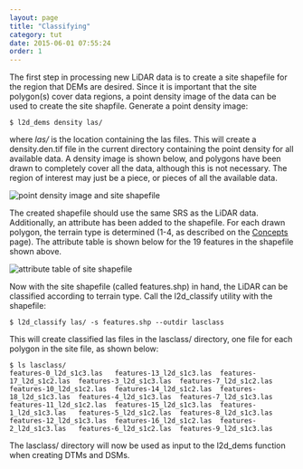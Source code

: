 ```yaml
---
layout: page
title: "Classifying"
category: tut
date: 2015-06-01 07:55:24
order: 1
---
```


The first step in processing new LiDAR data is to create a site shapefile for the region that DEMs are desired.  Since it is important that the site polygon(s) cover data regions, a point density image of the data can be used to create the site shapfile.  Generate a point density image:

	$ l2d_dems density las/

where *las/* is the location containing the las files.  This will create a density.den.tif file in the current directory containing the point density for all available data.  A density image is shown below, and polygons have been drawn to completely cover all the data, although this is not necessary. The region of interest may just be a piece, or pieces of all the available data.

![point density image and site shapefile](/lidar2dems/assets/site-1.png)

The created shapefile should use the same SRS as the LiDAR data.  Additionally, an attribute has been added to the shapefile. For each drawn polygon, the terrain type is determined (1-4, as described on the [Concepts](../doc/concepts) page). The attribute table is shown below for the 19 features in the shapefile shown above.

![attribute table of site shapefile](/lidar2dems/assets/site-2.png)

Now with the site shapefile (called features.shp) in hand, the LiDAR can be classified according to terrain type.  Call the l2d_classify utility with the shapefile:

	$ l2d_classify las/ -s features.shp --outdir lasclass

This will create classified las files in the lasclass/ directory, one file for each polygon in the site file, as shown below:

~~~
$ ls lasclass/
features-0_l2d_s1c3.las   features-13_l2d_s1c3.las  features-17_l2d_s1c2.las  features-3_l2d_s1c3.las  features-7_l2d_s1c2.las
features-10_l2d_s1c2.las  features-14_l2d_s1c2.las  features-18_l2d_s1c3.las  features-4_l2d_s1c3.las  features-7_l2d_s1c3.las
features-11_l2d_s1c2.las  features-15_l2d_s1c3.las  features-1_l2d_s1c3.las   features-5_l2d_s1c2.las  features-8_l2d_s1c3.las
features-12_l2d_s1c3.las  features-16_l2d_s1c2.las  features-2_l2d_s1c3.las   features-6_l2d_s1c2.las  features-9_l2d_s1c3.las
~~~

The lasclass/ directory will now be used as input to the l2d_dems function when creating DTMs and DSMs.
